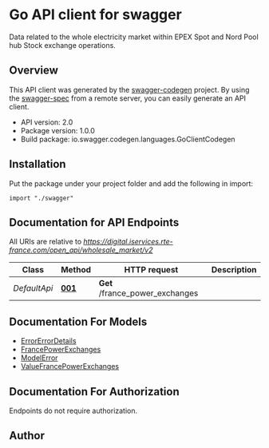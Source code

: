 # Go API client for swagger

Data related to the whole electricity market within EPEX Spot and Nord Pool hub Stock exchange operations.

## Overview
This API client was generated by the [swagger-codegen](https://github.com/swagger-api/swagger-codegen) project.  By using the [swagger-spec](https://github.com/swagger-api/swagger-spec) from a remote server, you can easily generate an API client.

- API version: 2.0
- Package version: 1.0.0
- Build package: io.swagger.codegen.languages.GoClientCodegen

## Installation
Put the package under your project folder and add the following in import:
```golang
import "./swagger"
```

## Documentation for API Endpoints

All URIs are relative to *https://digital.iservices.rte-france.com/open_api/wholesale_market/v2*

Class | Method | HTTP request | Description
------------ | ------------- | ------------- | -------------
*DefaultApi* | [**001**](docs/DefaultApi.md#001) | **Get** /france_power_exchanges | 


## Documentation For Models

 - [ErrorErrorDetails](docs/ErrorErrorDetails.md)
 - [FrancePowerExchanges](docs/FrancePowerExchanges.md)
 - [ModelError](docs/ModelError.md)
 - [ValueFrancePowerExchanges](docs/ValueFrancePowerExchanges.md)


## Documentation For Authorization
 Endpoints do not require authorization.


## Author



